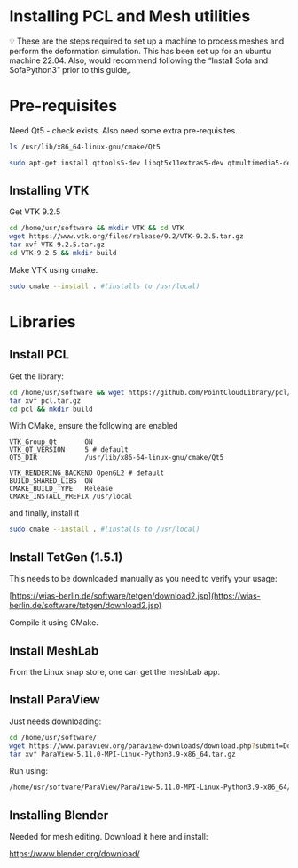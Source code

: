# Installing PCL and Mesh utilities

<aside>
💡 These are the steps required to set up a machine to process meshes and perform the deformation simulation. This has been set up for an ubuntu machine 22.04. Also, would recommend following the “Install Sofa and SofaPython3” prior to this guide,.

</aside>


# Pre-requisites

Need Qt5 - check exists. Also need some extra pre-requisites.

```bash
ls /usr/lib/x86_64-linux-gnu/cmake/Qt5
```

```bash
sudo apt-get install qttools5-dev libqt5x11extras5-dev qtmultimedia5-dev
```

## Installing VTK

Get VTK 9.2.5

```bash
cd /home/usr/software && mkdir VTK && cd VTK
wget https://www.vtk.org/files/release/9.2/VTK-9.2.5.tar.gz
tar xvf VTK-9.2.5.tar.gz
cd VTK-9.2.5 && mkdir build
```

Make VTK using cmake.

```bash
sudo cmake --install . #(installs to /usr/local)
```

# Libraries

## Install PCL

Get the library:

```bash
cd /home/usr/software && wget https://github.com/PointCloudLibrary/pcl/releases/download/pcl-1.13.0/source.tar.gz
tar xvf pcl.tar.gz
cd pcl && mkdir build
```

With CMake, ensure the following are enabled

```
VTK_Group_Qt       ON
VTK_QT_VERSION     5 # default
QT5_DIR            /usr/lib/x86-64-linux-gnu/cmake/Qt5

VTK_RENDERING_BACKEND OpenGL2 # default
BUILD_SHARED_LIBS  ON
CMAKE_BUILD_TYPE   Release
CMAKE_INSTALL_PREFIX /usr/local
```

and finally, install it

```bash
sudo cmake --install . #(installs to /usr/local)
```

## Install TetGen (1.5.1)

This needs to be downloaded manually as you need to verify your usage:

[https://wias-berlin.de/software/tetgen/download2.jsp](https://wias-berlin.de/software/tetgen/download2.jsp)

Compile it using CMake.

## Install MeshLab

From the Linux snap store, one can get the meshLab app.

## Install ParaView

Just needs downloading:

```bash
cd /home/usr/software/
wget https://www.paraview.org/paraview-downloads/download.php?submit=Download&version=v5.11&type=binary&os=Linux&downloadFile=ParaView-5.11.0-MPI-Linux-Python3.9-x86_64.tar.gz
tar xvf ParaView-5.11.0-MPI-Linux-Python3.9-x86_64.tar.gz
```

Run using:

```bash
/home/usr/software/ParaView/ParaView-5.11.0-MPI-Linux-Python3.9-x86_64/bin/paraview
```

## Installing Blender

Needed for mesh editing. Download it here and install:

https://www.blender.org/download/
